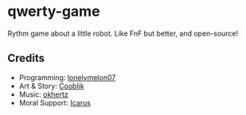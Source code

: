 # qwerty-game

Rythm game about a little robot. Like FnF but better, and open-source!

## Credits
- Programming: [lonelymelon07](https://github.com/lonelymelon07/)
- Art & Story: [Cooblik](https://www.youtube.com/@cooblik)
- Music: [okhertz](https://okhertz.bandcamp.com/)
- Moral Support: [Icarus](https://www.youtube.com/@icarus3887)
